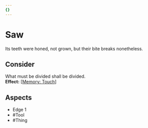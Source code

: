 ```yaml
---
{}
---
```

# Saw
Its teeth were honed, not grown, but their bite breaks nonetheless.
## Consider
What must be divided shall be divided.<br>**Effect:** [[Memory: Touch](https://uadaf.theevilroot.xyz/rowenarium/element/mem.touch)]
## Aspects
- Edge 1
- #Tool 
- #Thing 